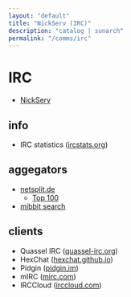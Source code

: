```yaml
---
layout: "default"
title: "NickServ (IRC)"
description: "catalog | sunarch"
permalink: "/comms/irc"
---
```


# IRC

- [NickServ](irc-nickserv.md)

## info

- IRC statistics ([ircstats.org](https://www.ircstats.org/))

## aggegators

- [netsplit.de](https://netsplit.de/)
    - [Top 100](https://netsplit.de/networks/top100.php)
- [mibbit search](https://search.mibbit.com/networks)

## clients

- Quassel IRC ([quassel-irc.org](https://quassel-irc.org/))
- HexChat ([hexchat.github.io](https://hexchat.github.io/))
- Pidgin ([pidgin.im](http://pidgin.im/))
- mIRC ([mirc.com](https://www.mirc.com/))
- IRCCloud ([irccloud.com](https://www.irccloud.com/))
